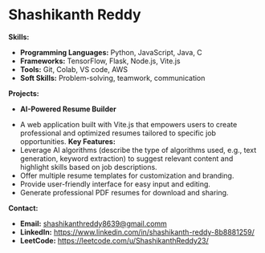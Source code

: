 # **Shashikanth Reddy**

**Skills:**

* **Programming Languages:** Python, JavaScript, Java, C
* **Frameworks:** TensorFlow, Flask, Node.js, Vite.js
* **Tools:** Git, Colab, VS code, AWS
* **Soft Skills:** Problem-solving, teamwork, communication

**Projects:**

* **AI-Powered Resume Builder**
- A web application built with Vite.js that empowers users to create professional and optimized resumes tailored to specific job opportunities.
**Key Features:**
- Leverage AI algorithms (describe the type of algorithms used, e.g., text generation, keyword extraction) to suggest relevant content and highlight skills based on job      descriptions.
- Offer multiple resume templates for customization and branding.
- Provide user-friendly interface for easy input and editing.
- Generate professional PDF resumes for download and sharing.

**Contact:**

* **Email:** shashikanthreddy8639@gmail.comm
* **LinkedIn:** https://www.linkedin.com/in/shashikanth-reddy-8b8881259/
* **LeetCode:** https://leetcode.com/u/ShashikanthReddy23/
